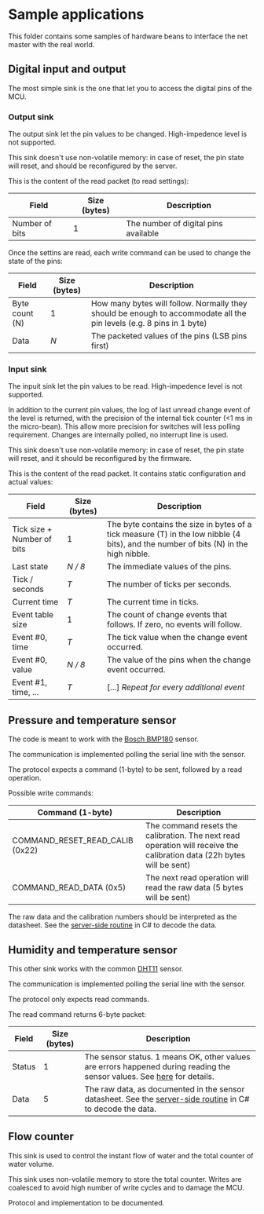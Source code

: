 # Sample applications

This folder contains some samples of hardware beans to interface the net master with the real world.

## Digital input and output

The most simple sink is the one that let you to access the digital pins of the MCU.

### Output sink

The output sink let the pin values to be changed. High-impedence level is not supported.

This sink doesn't use non-volatile memory: in case of reset, the pin state will reset, and should be reconfigured by the server.

This is the content of the read packet (to read settings):

|Field|Size (bytes)|Description|
|--|--|--|
| Number of bits | 1 | The number of digital pins available |

Once the settins are read, each write command can be used to change the state of the pins:

|Field|Size (bytes)|Description|
|--|--|--|
|Byte count (N)|1|How many bytes will follow. Normally they should be enough to accommodate all the pin levels (e.g. 8 pins in 1 byte)|
|Data|_N_|The packeted values of the pins (LSB pins first)|

### Input sink

The inpuit sink let the pin values to be read. High-impedence level is not supported.

In addition to the current pin values, the log of last unread change event of the level is returned, with the precision of the internal tick counter (<1 ms in the micro-bean). This allow more precision for switches will less polling requirement. Changes are internally polled, no interrupt line is used.

This sink doesn't use non-volatile memory: in case of reset, the pin state will reset, and it should be reconfigured by the firmware.

This is the content of the read packet. It contains static configuration and actual values:

|Field|Size (bytes)|Description|
|--|--|--|
| Tick size + Number of bits | 1 | The byte contains the size in bytes of a tick measure (T) in the low nibble (4 bits), and the number of bits (N) in the high nibble.|
|Last state|_N / 8_|The immediate values of the pins.|
|Tick / seconds|_T_|The number of ticks per seconds.|
|Current time|_T_|The current time in ticks.|
|Event table size|1|The count of change events that follows. If zero, no events will follow.|
|Event #0, time| _T_|The tick value when the change event occurred.|
|Event #0, value| _N / 8_|The value of the pins when the change event occurred.|
|Event #1, time, ...| _T_|[...] _Repeat for every additional event_|

## Pressure and temperature sensor

The code is meant to work with the [Bosch BMP180](https://www.bosch-sensortec.com/bst/products/all_products/bmp180) sensor.

The communication is implemented polling the serial line with the sensor.

The protocol expects a command (1-byte) to be sent, followed by a read operation.

Possible write commands:

|Command (1-byte)|Description|
|--|--|
|COMMAND_RESET_READ_CALIB (0x22)| The command resets the calibration. The next read operation will receive the calibration data (22h bytes will be sent)|
|COMMAND_READ_DATA (0x5)| The next read operation will read the raw data (5 bytes will be sent)|

The raw data and the calibration numbers should be interpreted as the datasheet. See the [server-side routine](../server/Home.Samples/Devices/BarometricTesterDevice.cs) in C# to decode the data.

## Humidity and temperature sensor

This other sink works with the common [DHT11](https://www.mouser.com/datasheet/2/758/DHT11-Technical-Data-Sheet-Translated-Version-1143054.pdf) sensor.

The communication is implemented polling the serial line with the sensor.

The protocol only expects read commands.

The read command returns 6-byte packet:

|Field|Size (bytes)|Description|
|--|--|--|
|Status|1|The sensor status. 1 means OK, other values are errors happened during reading the sensor values. See [here](./sinks/dht11.c) for details.|
|Data|5|The raw data, as documented in the sensor datasheet. See the [server-side routine](../server/Home.Samples/Sinks/TemperatureSink.cs) in C# to decode the data.|

## Flow counter

This sink is used to control the instant flow of water and the total counter of water volume.

This sink uses non-volatile memory to store the total counter. Writes are coalesced to avoid high number of write cycles and to damage the MCU.

Protocol and implementation to be documented.